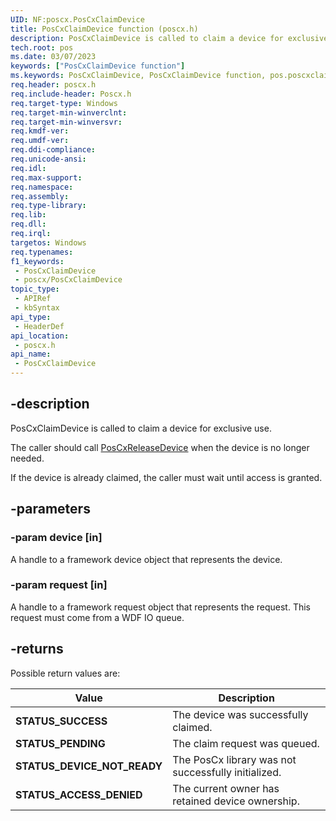 ```yaml
---
UID: NF:poscx.PosCxClaimDevice
title: PosCxClaimDevice function (poscx.h)
description: PosCxClaimDevice is called to claim a device for exclusive use. The caller should call PosCxReleaseDevice when the device is no longer needed.
tech.root: pos
ms.date: 03/07/2023
keywords: ["PosCxClaimDevice function"]
ms.keywords: PosCxClaimDevice, PosCxClaimDevice function, pos.poscxclaimdevice, poscx/PosCxClaimDevice
req.header: poscx.h
req.include-header: Poscx.h
req.target-type: Windows
req.target-min-winverclnt: 
req.target-min-winversvr: 
req.kmdf-ver: 
req.umdf-ver: 
req.ddi-compliance: 
req.unicode-ansi: 
req.idl: 
req.max-support: 
req.namespace: 
req.assembly: 
req.type-library: 
req.lib: 
req.dll: 
req.irql: 
targetos: Windows
req.typenames: 
f1_keywords:
 - PosCxClaimDevice
 - poscx/PosCxClaimDevice
topic_type:
 - APIRef
 - kbSyntax
api_type:
 - HeaderDef
api_location:
 - poscx.h
api_name:
 - PosCxClaimDevice
---
```


## -description

PosCxClaimDevice is called to claim a device for exclusive use.

The caller should call [PosCxReleaseDevice](./nf-poscx-poscxreleasedevice.md) when the device is no longer needed.

If the device is already claimed, the caller must wait until access is granted.

## -parameters

### -param device [in]

A handle to a framework device object that represents the device.

### -param request [in]

A handle to a framework request object that represents the request. This request must come from a WDF IO queue.

## -returns

Possible return values are:

| Value | Description |
|---|---|
| **STATUS_SUCCESS** | The device was successfully claimed. |
| **STATUS_PENDING** | The claim request was queued. |
| **STATUS_DEVICE_NOT_READY** | The PosCx library was not successfully initialized. |
| **STATUS_ACCESS_DENIED** | The current owner has retained device ownership. |